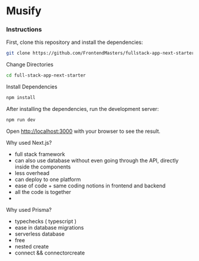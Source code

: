 # Musify
### Instructions

First, clone this repository and install the dependencies:

```bash
git clone https://github.com/FrontendMasters/fullstack-app-next-starter.git
```

Change Directories

```bash
cd full-stack-app-next-starter
```

Install Dependencies

```bash
npm install
```

After installing the dependencies, run the development server:

```bash
npm run dev
```

Open [http://localhost:3000](http://localhost:3000) with your browser to see the result. 


Why used Next.js?

- full stack framework
- can also use database without even going through the API, directly inside the components
- less overhead
- can deploy to one platform
- ease of code + same coding notions in frontend and backend
- all the code is together
- 
 
Why used Prisma?

- typechecks ( typescript )
- ease in database migrations
- serverless database
- free
- nested create
- connect && connectorcreate
